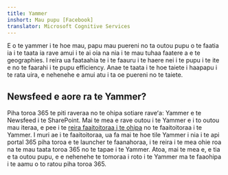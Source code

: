 ```yaml
---
title: Yammer
inshort: Mau pupu [Facebook]
translator: Microsoft Cognitive Services
---
```


E o te yammer i te hoe mau, papu mau puereni no ta outou pupu o te faatia ia i te taata ia rave amui i te ai oia na nia i te mau tuhaa faatere a e te geographies. I reira ua faataahia te i te faauru i te haere nei i te pupu i te ite e no te faarahi i te pupu efficiency. Anae te taata i te hoe taiete i haapapu i te rata uira, e nehenehe e amui atu i ta oe puereni no te taiete.

## Newsfeed e aore ra te Yammer?
Piha toroa 365 te piti raveraa no te ohipa sotiare raveʻa: Yammer e te Newsfeed i te SharePoint. Mai te mea e rave outou i te Yammer e i to outou mau iteraa, e pee i te [reira faaitoitoraa i te ohipa](https://support.office.com/en-us/article/Enterprise-Activation-process-4f924c74-87d2-49d0-a4f6-cba3ce2b0e7c) no te faaitoitoraa i te Yammer. I muri ae i te faaitoitoraa, ua fa mai te hoe tile Yammer i nia i te api portal 365 piha toroa e te launcher te faanahoraa, i te reira i te mea ohie roa na te mau taata toroa 365 no te tapae i te Yammer. Atoa, mai te mea e, e tia e ta outou pupu, e e nehenehe te tomoraa i roto i te Yammer ma te faaohipa i te aamu o to ratou piha toroa 365.



